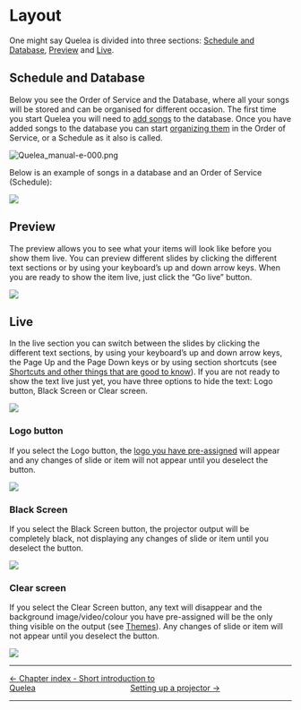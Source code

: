 # Layout

One might say Quelea is divided into three sections: [Schedule and
Database](#schedule-and-database "Schedule and Database"),
[Preview](#preview "Preview") and [Live](#live "Live").

## Schedule and Database

Below you see the Order of Service and the Database, where all your
songs will be stored and can be organised for different occasion. The
first time you start Quelea you will need to [add
songs](Adding_items_to_Order_of_Service#adding-a-song "Adding items to Order of Service") to the
database. Once you have added songs to the database you can start
[organizing
them](Adding_items_to_Order_of_Service#organizing-a-schedule "Adding items to Order of Service")
in the Order of Service, or a Schedule as it also is called.

![Quelea_manual-e-000.png](Quelea_manual-e-000.png
"Quelea_manual-e-000.png")

Below is an example of songs in a database and an Order of Service
(Schedule):

![](Quelea_manual-e-001.png)

## Preview

The preview allows you to see what your items will look like before you
show them live. You can preview different slides by clicking the
different text sections or by using your keyboard’s up and down arrow
keys. When you are ready to show the item live, just click the “Go live”
button.

![](Quelea_manual-e-002.png)

## Live

In the live section you can switch between the slides by clicking the
different text sections, by using your keyboard’s up and down arrow
keys, the Page Up and the Page Down keys or by using section shortcuts
(see [Shortcuts and other things that are good to
know](Shortcuts_and_other_things_that_are_good_to_know "Shortcuts and other things that are good to know")). If
you are not ready to show the text live just yet, you have three options
to hide the text: Logo button, Black Screen or Clear screen.

![](Quelea_manual-e-003.png)

### Logo button

If you select the Logo button, the [logo you have
pre-assigned](Logo "Logo") will appear and any changes of slide or
item will not appear until you deselect the button.

![](Quelea_manual-e-004.png)

### Black Screen

If you select the Black Screen button, the projector output will be
completely black, not displaying any changes of slide or item until you
deselect the button.

![](Quelea_manual-e-005.png)

### Clear screen

If you select the Clear Screen button, any text will disappear and the
background image/video/colour you have pre-assigned will be the only
thing visible on the output (see [Themes](Themes "Themes")). Any
changes of slide or item will not appear until you deselect the button.

![](Quelea_manual-e-006.png)

-----



[← Chapter index - Short introduction to
Quelea](Short_introduction_to_Quelea "Short introduction to Quelea")&nbsp;&nbsp;&nbsp;&nbsp;&nbsp;&nbsp;&nbsp;&nbsp;&nbsp;&nbsp;&nbsp;&nbsp;&nbsp;&nbsp;&nbsp;&nbsp;&nbsp;&nbsp;&nbsp;&nbsp;&nbsp;&nbsp;&nbsp;&nbsp;&nbsp;&nbsp;&nbsp;&nbsp;&nbsp;&nbsp;&nbsp;&nbsp;&nbsp;&nbsp;&nbsp;&nbsp;&nbsp;&nbsp;&nbsp;&nbsp;&nbsp;&nbsp;&nbsp;[Setting
up a projector →](Setting_up_a_projector "Setting up a projector")

---
